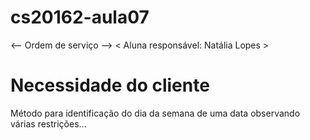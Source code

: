 # cs20162-aula07

<-- Ordem de serviço -->
< Aluna responsável: Natália Lopes >

# Necessidade do cliente
Método para identificação do dia da semana de uma data observando várias restrições...
